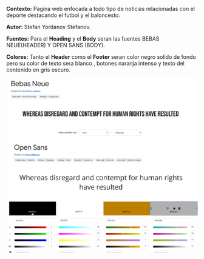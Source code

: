 **Contexto:** Pagina web enfocada a todo tipo de noticias relacionadas con el deporte destacando el futbol y el baloncesto.

**Autor:** Stefan Yordanov Stefanov.

**Fuentes:** Para el **Heading** y el **Body** seran las fuentes BEBAS NEUE(HEADER) Y OPEN SANS (BODY).

**Colores:** Tanto el **Header** como el **Footer** seran color negro solido de fondo pero su color de texto sera blanco , botones naranja intenso y texto del contenido en gris oscuro.

![BEBASNEUE](https://github.com/Stefan-Yordanov-ux/pagina_web_deportes/blob/main/assets/imagenes/Bebas_Neue.png)
![OPENSANS](https://github.com/Stefan-Yordanov-ux/pagina_web_deportes/blob/main/assets/imagenes/Open_Sans.png)
![Colores](https://github.com/Stefan-Yordanov-ux/pagina_web_deportes/blob/main/assets/imagenes/colores_pagina_Web.png)
